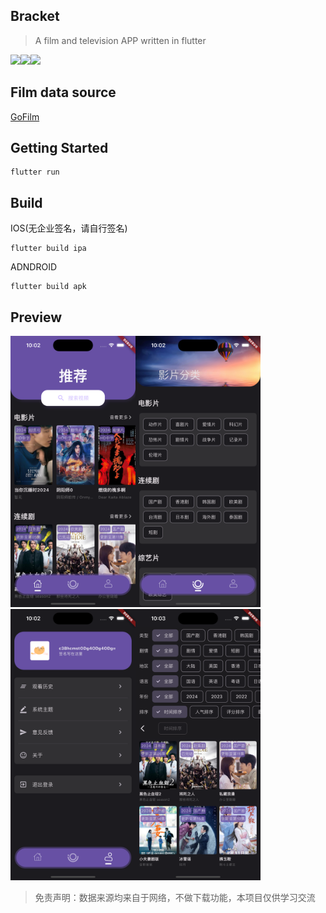 ## Bracket

> A film and television APP written in flutter

<img src="https://img.shields.io/badge/dart-v3.2.6%20(stable)-blue"><img src="https://img.shields.io/badge/flutter-v3.16.9-red"><img src="https://img.shields.io/badge/fvm-v2.4.1-yellow">

## Film data source
[GoFilm](https://github.com/ProudMuBai/GoFilm)

## Getting Started

```
flutter run
```

## Build

IOS(无企业签名，请自行签名)
```
flutter build ipa
```

ADNDROID
```
flutter build apk
```

## Preview

<img width="200" style="margin: 10" src="./preview/Simulator Screenshot - iPhone 15 Pro - 2024-08-05 at 22.02.45.png"><img width="200" style="margin: 10" src="./preview/Simulator Screenshot - iPhone 15 Pro - 2024-08-05 at 22.02.48.png"><img width="200" style="margin: 10" src="./preview/Simulator Screenshot - iPhone 15 Pro - 2024-08-05 at 22.02.52.png"><img width="200" style="margin: 10" src="./preview/Simulator Screenshot - iPhone 15 Pro - 2024-08-05 at 22.03.19.png">


> 免责声明：数据来源均来自于网络，不做下载功能，本项目仅供学习交流